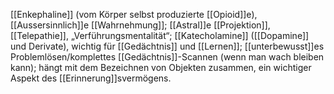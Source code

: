 [[Enkephaline]] (vom Körper selbst produzierte [[Opioid]]e), [[Aussersinnlich]]e [[Wahrnehmung]]; [[Astral]]e [[Projektion]], [[Telepathie]], „Verführungsmentalität“; [[Katecholamine]] ([[Dopamine]] und Derivate), wichtig für [[Gedächtnis]] und [[Lernen]]; [[unterbewusst]]es Problemlösen/komplettes [[Gedächtnis]]-Scannen (wenn man wach bleiben kann); hängt mit dem Bezeichnen von Objekten zusammen, ein wichtiger Aspekt des [[Erinnerung]]svermögens.